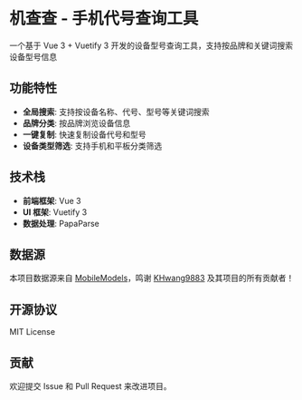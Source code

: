 # 机查查 - 手机代号查询工具

一个基于 Vue 3 + Vuetify 3 开发的设备型号查询工具，支持按品牌和关键词搜索设备型号信息

## 功能特性

- **全局搜索**: 支持按设备名称、代号、型号等关键词搜索
- **品牌分类**: 按品牌浏览设备信息
- **一键复制**: 快速复制设备代号和型号
- **设备类型筛选**: 支持手机和平板分类筛选

## 技术栈

- **前端框架**: Vue 3
- **UI 框架**: Vuetify 3
- **数据处理**: PapaParse

## 数据源

本项目数据源来自 [MobileModels](https://github.com/KHwang9883/MobileModels)，鸣谢 [KHwang9883](https://github.com/KHwang9883) 及其项目的所有贡献者！

## 开源协议

MIT License

## 贡献

欢迎提交 Issue 和 Pull Request 来改进项目。
